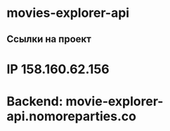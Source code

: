# movies-explorer-api
## Ссылки на проект
# IP 158.160.62.156
# Backend: movie-explorer-api.nomoreparties.co